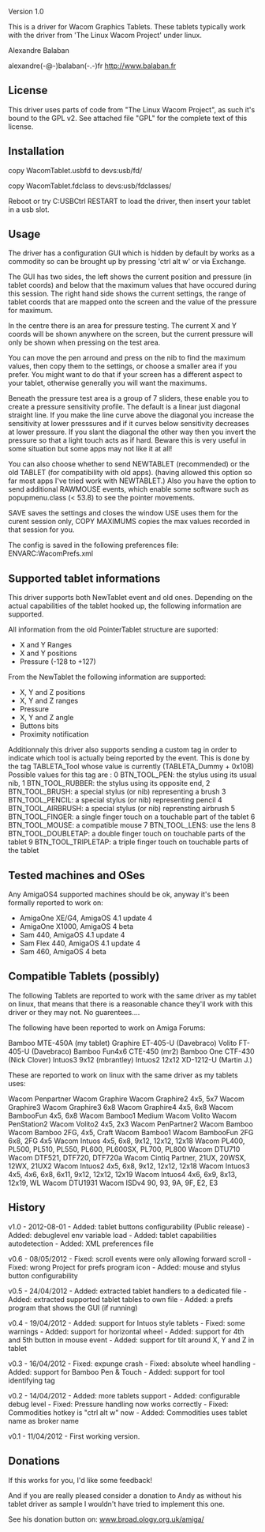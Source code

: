 Version 1.0

This is a driver for Wacom Graphics Tablets. These tablets typically work with
the driver from 'The Linux Wacom Project' under linux.

Alexandre Balaban

alexandre(-@-)balaban(-.-)fr
http://www.balaban.fr

License
-------

This driver uses parts of code from "The Linux Wacom Project", as such it's
bound to the GPL v2. See attached file "GPL" for the complete text of this
license.


Installation
------------

copy WacomTablet.usbfd to devs:usb/fd/

copy WacomTablet.fdclass to devs:usb/fdclasses/

Reboot or try C:USBCtrl RESTART to load the driver, then insert your tablet in
a usb slot.

Usage
-----

The driver has a configuration GUI which is hidden by default by works as a
commodity so can be brought up by pressing 'ctrl alt w' or via Exchange.

The GUI has two sides, the left shows the current position and pressure (in
tablet coords) and below that the maximum values that have occured during this
session. The right hand side shows the current settings, the range of tablet
coords that are mapped onto the screen and the value of the pressure for maximum.

In the centre there is an area for pressure testing. The current X and Y coords
will be shown anywhere on the screen, but the current pressure will only be shown
when pressing on the test area.

You can move the pen arround and press on the nib to find the maximum values,
then copy them to the settings, or choose a smaller area if you prefer. You
might want to do that if your screen has a different aspect to your tablet,
otherwise generally you will want the maximums.

Beneath the pressure test area is a group of 7 sliders, these enable you to
create a pressure sensitivity profile. The default is a linear just diagonal
straight line. If you make the line curve  above the diagonal  you increase the
sensitivity at lower presssures and if it curves below sensitivity decreases at
lower pressure. If you slant the diagonal the other way then you invert the
pressure so that a light touch acts as if hard. Beware this is very useful in
some situation but some apps may not like it at all! 

You can also choose whether to send NEWTABLET (recommended) or the old TABLET
(for compatibility with old apps). (having allowed this option so far most apps
I've tried work with NEWTABLET.) Also you have the option to send additional
RAWMOUSE events, which enable some software such as popupmenu.class (< 53.8) to
see the pointer movements.

SAVE saves the settings and closes the window
USE uses them for the curent session only,
COPY MAXIMUMS copies the max values recorded in that session for you.

The config is saved in the following preferences file: ENVARC:WacomPrefs.xml

Supported tablet informations
-----------------------------

This driver supports both NewTablet event and old ones. Depending on the actual
capabilities of the tablet hooked up, the following information are supported.

All information from the old PointerTablet structure are suported:
 * X and Y Ranges
 * X and Y positions
 * Pressure (-128 to +127)

From the NewTablet the following information are supported:
 * X, Y and Z positions
 * X, Y and Z ranges
 * Pressure
 * X, Y and Z angle
 * Buttons bits
 * Proximity notification

Additionnaly this driver also supports sending a custom tag in order to indicate
which tool is actually being reported by the event. This is done by the tag
TABLETA_Tool whose value is currently (TABLETA_Dummy + 0x10B)
Possible values for this tag are :
    0 BTN_TOOL_PEN: the stylus using its usual nib,
    1 BTN_TOOL_RUBBER: the stylus using its opposite end,
    2 BTN_TOOL_BRUSH: a special stylus (or nib) representing a brush
    3 BTN_TOOL_PENCIL: a special stylus (or nib) representing pencil
    4 BTN_TOOL_AIRBRUSH: a special stylus (or nib) reprensting airbrush
    5 BTN_TOOL_FINGER: a single finger touch on a touchable part of the tablet 
    6 BTN_TOOL_MOUSE: a compatible mouse
    7 BTN_TOOL_LENS: use the lens
    8 BTN_TOOL_DOUBLETAP: a double finger touch on touchable parts of the tablet
    9 BTN_TOOL_TRIPLETAP: a triple finger touch on touchable parts of the tablet


Tested machines and OSes
------------------------

Any AmigaOS4 supported machines should be ok, anyway it's been formally reported
to work on:

- AmigaOne XE/G4, AmigaOS 4.1 update 4
- AmigaOne X1000, AmigaOS 4 beta
- Sam 440, AmigaOS 4.1 update 4
- Sam Flex 440, AmigaOS 4.1 update 4
- Sam 460, AmigaOS 4 beta


Compatible Tablets (possibly)
-----------------------------

The following Tablets are reported to work with the same driver as my tablet on
linux, that means that there is a reasonable chance they'll work with this driver
or they may not. No guarentees....

The following have been reported to work on Amiga Forums:

Bamboo MTE-450A (my tablet)
Graphire ET-405-U (Davebraco)
Volito FT-405-U (Davebraco)
Bamboo Fun4x6 CTE-450 (mr2)
Bamboo One CTF-430 (Nick Clover)
Intuos3 9x12 (mbrantley)
Intuos2 12x12 XD-1212-U (Martin J.)
 
These are reported to work on linux with the same driver as my tablets uses:

Wacom Penpartner
Wacom Graphire
Wacom Graphire2 4x5, 5x7
Wacom Graphire3
Wacom Graphire3 6x8
Wacom Graphire4 4x5, 6x8
Wacom BambooFun 4x5, 6x8
Wacom Bamboo1 Medium
Wacom Volito
Wacom PenStation2
Wacom Volito2 4x5, 2x3
Wacom PenPartner2
Wacom Bamboo
Wacom Bamboo 2FG, 4x5, Craft
Wacom Bamboo1
Wacom BambooFun 2FG 6x8, 2FG 4x5
Wacom Intuos 4x5, 6x8, 9x12, 12x12, 12x18
Wacom PL400, PL500, PL510, PL550, PL600, PL600SX, PL700, PL800
Wacom DTU710
Wacom DTF521, DTF720, DTF720a
Wacom Cintiq Partner, 21UX, 20WSX, 12WX, 21UX2
Wacom Intuos2 4x5, 6x8, 9x12, 12x12, 12x18
Wacom Intuos3 4x5, 4x6, 6x8, 6x11, 9x12, 12x12, 12x19
Wacom Intuos4 4x6, 6x9, 8x13, 12x19, WL
Wacom DTU1931
Wacom ISDv4 90, 93, 9A, 9F, E2, E3

History
-------

 v1.0 - 2012-08-01  - Added: tablet buttons configurability
 (Public release)   - Added: debuglevel env variable load
                    - Added: tablet capabilities autodetection
                    - Added: XML preferences file

 v0.6 - 08/05/2012  - Fixed: scroll events were only allowing forward scroll
                    - Fixed: wrong Project for prefs program icon
                    - Added: mouse and stylus button configurability

 v0.5 - 24/04/2012  - Added: extracted tablet handlers to a dedicated file
                    - Added: extracted supported tablet tables to own file
                    - Added: a prefs program that shows the GUI (if running)

 v0.4 - 19/04/2012  - Added: support for Intuos style tablets
                    - Fixed: some warnings
                    - Added: support for horizontal wheel
                    - Added: support for 4th and 5th button in mouse event
                    - Added: support for tilt around X, Y and Z in tablet

 v0.3 - 16/04/2012  - Fixed: expunge crash
                    - Fixed: absolute wheel handling
                    - Added: support for Bamboo Pen & Touch
                    - Added: support for tool identifying tag

 v0.2 - 14/04/2012  - Added: more tablets support
                    - Added: configurable debug level
                    - Fixed: Pressure handling now works correctly
                    - Fixed: Commodities hotkey is "ctrl alt w" now
                    - Added: Commodities uses tablet name as broker name

 v0.1 - 11/04/2012  - First working version.


Donations
---------

If this works for you, I'd like some feedback!

And if you are really pleased consider a donation to Andy as without his tablet
driver as sample I wouldn't have tried to implement this one.

See his donation button on: www.broad.ology.org.uk/amiga/


